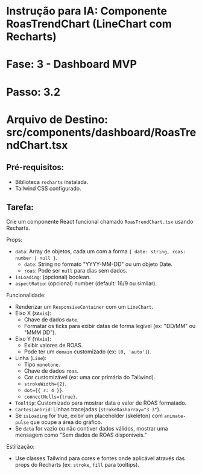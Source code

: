 
# Instrução para IA: Componente RoasTrendChart (LineChart com Recharts)
# Fase: 3 - Dashboard MVP
# Passo: 3.2
# Arquivo de Destino: src/components/dashboard/RoasTrendChart.tsx

## Pré-requisitos:
- Biblioteca `recharts` instalada.
- Tailwind CSS configurado.

## Tarefa:
Crie um componente React funcional chamado `RoasTrendChart.tsx` usando Recharts.

Props:
- `data`: Array de objetos, cada um com a forma `{ date: string, roas: number | null }`.
  - `date`: String no formato "YYYY-MM-DD" ou um objeto Date.
  - `roas`: Pode ser `null` para dias sem dados.
- `isLoading`: (opcional) boolean.
- `aspectRatio`: (opcional) number (default: 16/9 ou similar).

Funcionalidade:
- Renderizar um `ResponsiveContainer` com um `LineChart`.
- Eixo X (`XAxis`):
    - Chave de dados `date`.
    - Formatar os ticks para exibir datas de forma legível (ex: "DD/MM" ou "MMM DD").
- Eixo Y (`YAxis`):
    - Exibir valores de ROAS.
    - Pode ter um `domain` customizado (ex: `[0, 'auto']`).
- Linha (`Line`):
    - Tipo `monotone`.
    - Chave de dados `roas`.
    - Cor customizável (ex: uma cor primária do Tailwind).
    - `strokeWidth={2}`.
    - `dot={{ r: 4 }}`.
    - `connectNulls={true}`.
- `Tooltip`: Customizado para mostrar data e valor de ROAS formatado.
- `CartesianGrid`: Linhas tracejadas (`strokeDasharray="3 3"`).
- Se `isLoading` for true, exibir um placeholder (skeleton) com `animate-pulse` que ocupe a área do gráfico.
- Se `data` for vazio ou não contiver dados válidos, mostrar uma mensagem como "Sem dados de ROAS disponíveis."

Estilização:
- Use classes Tailwind para cores e fontes onde aplicável através das props do Recharts (ex: `stroke`, `fill` para tooltips).